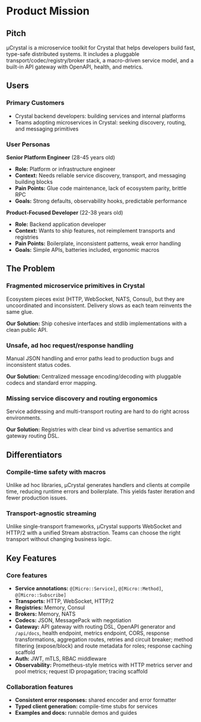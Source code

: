 # Product Mission

## Pitch

µCrystal is a microservice toolkit for Crystal that helps developers build fast, type-safe distributed systems. It includes a pluggable transport/codec/registry/broker stack, a macro-driven service model, and a built-in API gateway with OpenAPI, health, and metrics.

## Users

### Primary Customers

- Crystal backend developers: building services and internal platforms
- Teams adopting microservices in Crystal: seeking discovery, routing, and messaging primitives

### User Personas

**Senior Platform Engineer** (28-45 years old)
- **Role:** Platform or infrastructure engineer
- **Context:** Needs reliable service discovery, transport, and messaging building blocks
- **Pain Points:** Glue code maintenance, lack of ecosystem parity, brittle RPC
- **Goals:** Strong defaults, observability hooks, predictable performance

**Product-Focused Developer** (22-38 years old)
- **Role:** Backend application developer
- **Context:** Wants to ship features, not reimplement transports and registries
- **Pain Points:** Boilerplate, inconsistent patterns, weak error handling
- **Goals:** Simple APIs, batteries included, ergonomic macros

## The Problem

### Fragmented microservice primitives in Crystal
Ecosystem pieces exist (HTTP, WebSocket, NATS, Consul), but they are uncoordinated and inconsistent. Delivery slows as each team reinvents the same glue.

**Our Solution:** Ship cohesive interfaces and stdlib implementations with a clean public API.

### Unsafe, ad hoc request/response handling
Manual JSON handling and error paths lead to production bugs and inconsistent status codes.

**Our Solution:** Centralized message encoding/decoding with pluggable codecs and standard error mapping.

### Missing service discovery and routing ergonomics
Service addressing and multi-transport routing are hard to do right across environments.

**Our Solution:** Registries with clear bind vs advertise semantics and gateway routing DSL.

## Differentiators

### Compile-time safety with macros
Unlike ad hoc libraries, µCrystal generates handlers and clients at compile time, reducing runtime errors and boilerplate. This yields faster iteration and fewer production issues.

### Transport-agnostic streaming
Unlike single-transport frameworks, µCrystal supports WebSocket and HTTP/2 with a unified Stream abstraction. Teams can choose the right transport without changing business logic.

## Key Features

### Core features
- **Service annotations:** `@[Micro::Service]`, `@[Micro::Method]`, `@[Micro::Subscribe]`
- **Transports:** HTTP, WebSocket, HTTP/2
- **Registries:** Memory, Consul
- **Brokers:** Memory, NATS
- **Codecs:** JSON, MessagePack with negotiation
- **Gateway:** API gateway with routing DSL, OpenAPI generator and `/api/docs`, health endpoint, metrics endpoint, CORS, response transformations, aggregation routes, retries and circuit breaker; method filtering (expose/block) and route metadata for roles; response caching scaffold
- **Auth:** JWT, mTLS, RBAC middleware
- **Observability:** Prometheus-style metrics with HTTP metrics server and pool metrics; request ID propagation; tracing scaffold

### Collaboration features
- **Consistent error responses:** shared encoder and error formatter
- **Typed client generation:** compile-time stubs for services
- **Examples and docs:** runnable demos and guides
